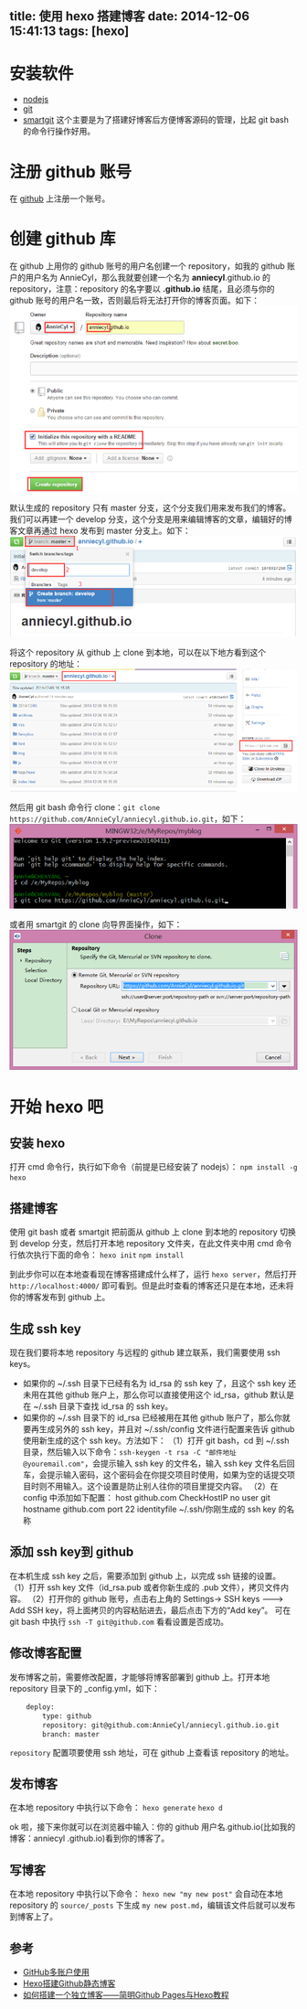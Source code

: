 title: 使用 hexo 搭建博客
date: 2014-12-06 15:41:13
tags: [hexo]
---

# 安装软件

- [nodejs](http://nodejs.org/)
- [git](http://git-scm.com/downloads)
- [smartgit](http://www.syntevo.com/smartgit/) 这个主要是为了搭建好博客后方便博客源码的管理，比起 git bash 的命令行操作好用。

# 注册 github 账号

在 [github](https://github.com/) 上注册一个账号。

# 创建 github 库

在 github 上用你的 github 账号的用户名创建一个 repository，如我的 github 账户的用户名为 AnnieCyl，那么我就要创建一个名为 **anniecyl**.github.io 的 repository，注意：repository 的名字要以 **.github.io** 结尾，且必须与你的 github 账号的用户名一致，否则最后将无法打开你的博客页面。如下：
![1](/img/2014-12-06-start-using-hexo/1.png)

默认生成的 repository 只有 master 分支，这个分支我们用来发布我们的博客。我们可以再建一个 develop 分支，这个分支是用来编辑博客的文章，编辑好的博客文章再通过 hexo 发布到 master 分支上。如下：
![2](/img/2014-12-06-start-using-hexo/2.png)

将这个 repository 从 github 上 clone 到本地，可以在以下地方看到这个 repository 的地址：
![3](/img/2014-12-06-start-using-hexo/3.png)

然后用 git bash 命令行 clone：`git clone https://github.com/AnnieCyl/anniecyl.github.io.git`，如下：
![4](/img/2014-12-06-start-using-hexo/4.png)

或者用 smartgit 的 clone 向导界面操作，如下：
![5](/img/2014-12-06-start-using-hexo/5.png)

# 开始 hexo 吧

## 安装 hexo

打开 cmd 命令行，执行如下命令（前提是已经安装了 nodejs）：
`npm install -g hexo`

## 搭建博客

使用 git bash 或者 smartgit 把前面从 github 上 clone 到本地的 repository 切换到 develop 分支，然后打开本地 repository 文件夹，在此文件夹中用 cmd 命令行依次执行下面的命令：
`hexo init`
`npm install`

到此步你可以在本地查看现在博客搭建成什么样了，运行 `hexo server`，然后打开 `http://localhost:4000/` 即可看到。但是此时查看的博客还只是在本地，还未将你的博客发布到 github 上。

## 生成 ssh key
现在我们要将本地 repository 与远程的 github 建立联系，我们需要使用 ssh keys。
- 如果你的 ~/.ssh 目录下已经有名为 id_rsa 的 ssh key 了，且这个 ssh key 还未用在其他 github 账户上，那么你可以直接使用这个 id_rsa，github 默认是在 ~/.ssh 目录下查找 id_rsa 的 ssh key。
- 如果你的 ~/.ssh 目录下的 id_rsa 已经被用在其他 github 账户了，那么你就要再生成另外的 ssh key，并且对 ~/.ssh/config 文件进行配置来告诉 github 使用新生成的这个 ssh key。方法如下：
（1）打开 git bash，cd 到 ~/.ssh 目录，然后输入以下命令：`ssh-keygen -t rsa -C "邮件地址@youremail.com"`，会提示输入 ssh key 的文件名，输入 ssh key 文件名后回车，会提示输入密码，这个密码会在你提交项目时使用，如果为空的话提交项目时则不用输入。这个设置是防止别人往你的项目里提交内容。
（2）在 config 中添加如下配置：
        host github.com
            CheckHostIP no
            user git
            hostname github.com
            port 22
            identityfile ~/.ssh/你刚生成的 ssh key 的名称

## 添加 ssh key到 github
在本机生成 ssh key 之后，需要添加到 github 上，以完成 ssh 链接的设置。
（1）打开 ssh key 文件（id_rsa.pub 或者你新生成的 .pub 文件），拷贝文件内容。
（2）打开你的 github 账号，点击右上角的 Settings-> SSH keys ---> Add SSH key，将上面拷贝的内容粘贴进去，最后点击下方的“Add key”。
可在 git bash 中执行 `ssh -T git@github.com` 看看设置是否成功。

## 修改博客配置
发布博客之前，需要修改配置，才能够将博客部署到 github 上。打开本地 repository 目录下的 _config.yml，如下：
   
        deploy:
	        type: github
	        repository: git@github.com:AnnieCyl/anniecyl.github.io.git
	        branch: master

`repository` 配置项要使用 ssh 地址，可在 github 上查看该 repository 的地址。

## 发布博客
在本地 repository 中执行以下命令：
`hexo generate`
`hexo d`

ok 啦，接下来你就可以在浏览器中输入：你的 github 用户名.github.io(比如我的博客：anniecyl
.github.io)看到你的博客了。

## 写博客
在本地 repository 中执行以下命令：
`hexo new "my new post"`
会自动在本地 repository 的 `source/_posts` 下生成 `my new post.md`，编辑该文件后就可以发布到博客上了。

## 参考

- [GitHub多账户使用](http://www.blogjava.net/lishunli/archive/2012/03/08/371556.html)
- [Hexo搭建Github静态博客](http://www.cnblogs.com/zhcncn/p/4097881.html)
- [如何搭建一个独立博客——简明Github Pages与Hexo教程](http://www.jianshu.com/p/05289a4bc8b2)